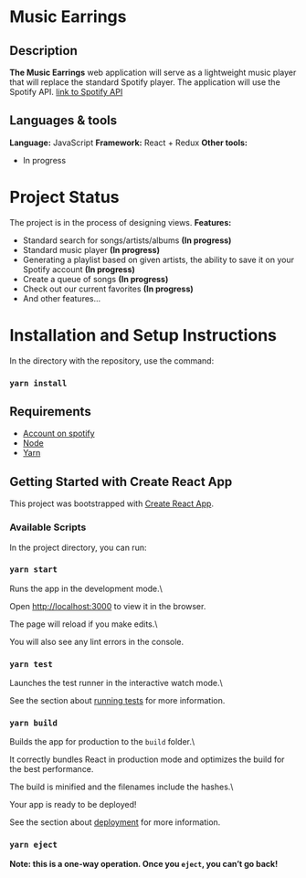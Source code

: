 # Music Earrings

## Description

**The Music Earrings** web application will serve as a lightweight music player that will replace the standard Spotify player. The application will use the Spotify API.
[link to Spotify API](https://developer.spotify.com/)

## Languages & tools

**Language:** JavaScript
**Framework:** React + Redux
**Other tools:**

- In progress

# Project Status

The project is in the process of designing views.
**Features:**

- Standard search for songs/artists/albums **(In progress)**
- Standard music player **(In progress)**
- Generating a playlist based on given artists, the ability to save it on your Spotify account **(In progress)**
- Create a queue of songs **(In progress)**
- Check out our current favorites **(In progress)**
- And other features...

# Installation and Setup Instructions

In the directory with the repository, use the command:

### `yarn install`

## Requirements

- [Account on spotify](https://developer.spotify.com/)
- [Node](https://nodejs.org/en/)
- [Yarn](https://yarnpkg.com/)

## Getting Started with Create React App

This project was bootstrapped with [Create React App](https://github.com/facebook/create-react-app).

### Available Scripts

In the project directory, you can run:

### `yarn start`

Runs the app in the development mode.\

Open [http://localhost:3000](http://localhost:3000) to view it in the browser.

The page will reload if you make edits.\

You will also see any lint errors in the console.

### `yarn test`

Launches the test runner in the interactive watch mode.\

See the section about [running tests](https://facebook.github.io/create-react-app/docs/running-tests) for more information.

### `yarn build`

Builds the app for production to the `build` folder.\

It correctly bundles React in production mode and optimizes the build for the best performance.

The build is minified and the filenames include the hashes.\

Your app is ready to be deployed!

See the section about [deployment](https://facebook.github.io/create-react-app/docs/deployment) for more information.

### `yarn eject`

**Note: this is a one-way operation. Once you `eject`, you can’t go back!**
